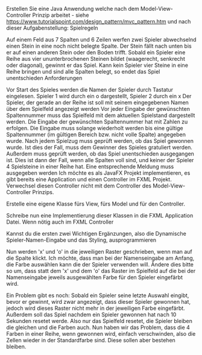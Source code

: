 Erstellen Sie eine Java Anwendung welche nach dem Model-View-Controller Prinzip arbeitet - siehe https://www.tutorialspoint.com/design_pattern/mvc_pattern.htm und nach dieser Aufgabenstellung: Spielregeln

Auf einem Feld aus 7 Spalten und 6 Zeilen werfen zwei Spieler abwechselnd einen Stein in eine noch nicht belegte Spalte.
Der Stein fällt nach unten bis er auf einen anderen Stein oder den Boden trifft.
Sobald ein Spieler eine Reihe aus vier ununterbrochenen Steinen bildet (waagerecht, senkrecht oder diagonal), gewinnt er das Spiel.
Kann kein Spieler vier Steine in eine Reihe bringen und sind alle Spalten belegt, so endet das Spiel unentschieden
Anforderungen

Vor Start des Spieles werden die Namen der Spieler durch Tastatur eingelesen.
Spieler 1 wird durch ein o dargestellt, Spieler 2 durch ein x
Der Spieler, der gerade an der Reihe ist soll mit seinem eingegebenen Namen über dem Spielfeld angezeigt werden
Vor jeder Eingabe der gewünschten Spaltennummer muss das Spielfeld mit dem aktuellen Spielstand dargestellt werden. Die Eingabe der gewünschten Spaltennummer hat mit Zahlen zu erfolgen. Die Eingabe muss 
solange wiederholt werden bis eine gültige Spaltennummer (im gültigen Bereich bzw. nicht volle Spalte) angegeben wurde.
Nach jedem Spielzug muss geprüft werden, ob das Spiel gewonnen wurde. Ist dies der Fall, muss dem Gewinner des Spieles gratuliert werden.
Außerdem muss geprüft werden, ob das Spiel unentschieden ausgegangen ist. Dies ist dann der Fall, wenn alle Spalten voll sind, und keiner der Spieler 4 Spielsteine in einer Reihe hat. Eine entsprechende 
Meldung muss ausgegeben werden
Ich möchte es als JavaFX Projekt implementieren, es gibt bereits eine Application und einen Controller im FXML Projekt. Verwechsel diesen Controller nicht mit dem Controller des Model-View-Controller Prinzips.

Erstelle eine eigene Klasse fürs View, fürs Model und für den Controller. 

Schreibe nun eine Implementierung dieser Klassen in die FXML Application Datei. Wenn nötig auch im FXML Controller

Kannst du die ersten zwei Wichtigen Ergänzungen, also die Dynamische Spieler-Namen-Eingabe und das Styling, ausprogrammieren

Nun werden 'x' und 'o' in die jeweiligen Raster geschrieben, wenn man auf die Spalte klickt. Ich möchte, dass man bei der Namenseingabe am Anfang, die Farbe auswählen kann die der Spieler verwenden will. 
Ändere dies bitte so um, dass statt dem 'x' und dem 'o' das Raster im Spielfeld auf die bei der Namenseingabe jeweils ausgewählten Farbe für den Spieler eingefärbt wird.

Ein Problem gibt es noch: Sobald ein Spieler seine letzte Auswahl eingibt, bevor er gewinnt, wird zwar angezeigt, dass dieser Spieler gewonnen hat, jedoch wird dieses Raster nicht mehr in der jeweiligen Farbe eingefärbt.
Außerdem soll das Spiel nachdem ein Spieler gewonnen hat nach 10 Sekunden resetet werde. Also nur das Spielfeld resetet, die Spieler bleiben die gleichen und die Farben auch.
Nun haben wir das Problem, dass die 4 Farben in einer Reihe, wenn gewonnen wird, einfach verschwinden, also die Zellen wieder in der Standardfarbe sind. Diese sollen aber bestehen bleiben.